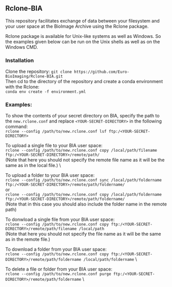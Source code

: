 ## Rclone-BIA

This repository facilitates exchange of data between your filesystem and your user space at 
the BioImage Archive using the Rclone package.

Rclone package is available for Unix-like systems as well as Windows. So the examples given below can
be run on the Unix shells as well as on the Windows CMD.

### Installation

Clone the repository: `git clone https://github.com/Euro-BioImaging/Rclone-BIA.git` \
Then cd to the directory of the repository and create a conda environment with the Rclone: \
`conda env create -f environment.yml`

### Examples: 

To show the contents of your secret directory on BIA, specify the path to the `new.rclone.conf` 
and replace `<YOUR-SECRET-DIRECTORY>` in the following command: \
`rclone --config /path/to/new.rclone.conf lsf ftp:/<YOUR-SECRET-DIRECTORY>`

To upload a single file to your BIA user space: \
`rclone --config /path/to/new.rclone.conf copy /local/path/filename ftp:/<YOUR-SECRET-DIRECTORY>/remote/path/` \
(Note that here you should not specify the remote file name as it will be the same as in the local file.) \

To upload a folder to your BIA user space: \
`rclone --config /path/to/new.rclone.conf sync /local/path/foldername ftp:/<YOUR-SECRET-DIRECTORY>/remote/path/foldername/` \
or \
`rclone --config /path/to/new.rclone.conf copy /local/path/foldername ftp:/<YOUR-SECRET-DIRECTORY>/remote/path/foldername/` \
(Note that in this case you should also include the folder name in the remote path)

To donwload a single file from your BIA user space: \
`rclone --config /path/to/new.rclone.conf copy ftp:/<YOUR-SECRET-DIRECTORY>/remote/path/filename /local/path` \
(Note that here you should not specify the file name as it will be the same as in the remote file.)

To download a folder from your BIA user space: \
`rclone --config /path/to/new.rclone.conf copy ftp:/<YOUR-SECRET-DIRECTORY>/remote/path/foldername /local/path/foldername` \

To delete a file or folder from your BIA user space: \
`rclone --config /path/to/new.rclone.conf purge ftp:/<YOUR-SECRET-DIRECTORY>/remote/path/foldername` \
